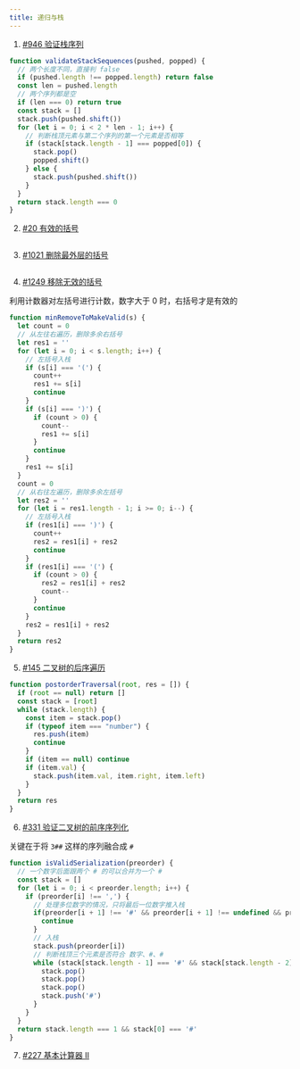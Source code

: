```yaml
---
title: 递归与栈
---
```


1. [#946 验证栈序列](https://leetcode-cn.com/problems/validate-stack-sequences/)

```js
function validateStackSequences(pushed, popped) {
  // 两个长度不同，直接判 false
  if (pushed.length !== popped.length) return false
  const len = pushed.length
  // 两个序列都是空
  if (len === 0) return true
  const stack = []
  stack.push(pushed.shift())
  for (let i = 0; i < 2 * len - 1; i++) {
    // 判断栈顶元素与第二个序列的第一个元素是否相等
    if (stack[stack.length - 1] === popped[0]) {
      stack.pop()
      popped.shift()
    } else {
      stack.push(pushed.shift())
    }
  }
  return stack.length === 0
}
```

2. [#20 有效的括号](https://leetcode-cn.com/problems/valid-parentheses/)

```js
```

3. [#1021 删除最外层的括号](https://leetcode-cn.com/problems/remove-outermost-parentheses/)

```js
```

4. [#1249 移除无效的括号](https://leetcode-cn.com/problems/minimum-remove-to-make-valid-parentheses/)

利用计数器对左括号进行计数，数字大于 0 时，右括号才是有效的
```js
function minRemoveToMakeValid(s) {
  let count = 0
  // 从左往右遍历，删除多余右括号
  let res1 = ''
  for (let i = 0; i < s.length; i++) {
    // 左括号入栈
    if (s[i] === '(') {
      count++
      res1 += s[i]
      continue
    }
    if (s[i] === ')') {
      if (count > 0) {
        count--
        res1 += s[i]
      }
      continue
    }
    res1 += s[i]
  }
  count = 0
  // 从右往左遍历，删除多余左括号
  let res2 = ''
  for (let i = res1.length - 1; i >= 0; i--) {
    // 左括号入栈
    if (res1[i] === ')') {
      count++
      res2 = res1[i] + res2
      continue
    }
    if (res1[i] === '(') {
      if (count > 0) {
        res2 = res1[i] + res2
        count--
      }
      continue
    }
    res2 = res1[i] + res2
  }
  return res2
}
```

5. [#145 二叉树的后序遍历](https://leetcode-cn.com/problems/binary-tree-postorder-traversal/)
```js
function postorderTraversal(root, res = []) {
  if (root == null) return []
  const stack = [root]
  while (stack.length) {
    const item = stack.pop()
    if (typeof item === "number") {
      res.push(item)
      continue
    }
    if (item == null) continue
    if (item.val) {
      stack.push(item.val, item.right, item.left)
    }
  }
  return res
}
```

6. [#331 验证二叉树的前序序列化](https://leetcode-cn.com/problems/verify-preorder-serialization-of-a-binary-tree/)

关键在于将 `3##` 这样的序列融合成 `#`
```js
function isValidSerialization(preorder) {
  // 一个数字后面跟两个 # 的可以合并为一个 #
  const stack = []
  for (let i = 0; i < preorder.length; i++) {
    if (preorder[i] !== ',') {
      // 处理多位数字的情况，只将最后一位数字推入栈
      if(preorder[i + 1] !== '#' && preorder[i + 1] !== undefined && preorder[i + 1] !== ',') {
        continue
      }
      // 入栈
      stack.push(preorder[i])
      // 判断栈顶三个元素是否符合 数字、#、#
      while (stack[stack.length - 1] === '#' && stack[stack.length - 2] === '#' && stack[stack.length - 3] !== '#' && stack[stack.length - 3] !== undefined) {
        stack.pop()
        stack.pop()
        stack.pop()
        stack.push('#')
      }
    }
  }
  return stack.length === 1 && stack[0] === '#'
}
```

7. [#227 基本计算器 II](https://leetcode-cn.com/problems/basic-calculator-ii/)
